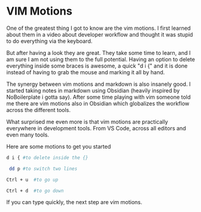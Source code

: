 # VIM Motions

One of the greatest thing I got to know are the vim motions.
I first learned about them in a video about developer workflow and thought it was stupid to do everything via the keyboard.

But after having a look they are great. They take some time to learn, and I am sure I am not using them to the full potential.
Having an option to delete everything inside some braces is awesome, a quick "d i {" and it is done instead of having to grab the mouse and marking it all by hand.

The synergy between vim motions and markdown is also insanely good. I started taking notes in markdown using Obsidian (heavily inspired by NoBoilerplate i gotta say).
After some time playing with vim someone told me there are vim motions also in Obsidian which globalizes the workflow across the different tools.

What surprised me even more is that vim motions are practically everywhere in development tools. From VS Code, across all editors and even many tools.

Here are some motions to get you started

```bash
d i { #to delete inside the {}

```

```bash
 dd p #to switch two lines

```

```bash
Ctrl + u  #to go up

```

```bash
Ctrl + d  #to go down

```

If you can type quickly, the next step are vim motions.
